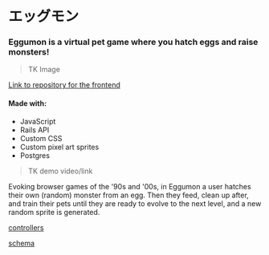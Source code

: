 # エッグモン

### Eggumon is a virtual pet game where you hatch eggs and raise monsters!

> TK Image

[Link to repository for the frontend](https://github.com/ajsultanov/eggumon-frontend)

#### Made with:
- JavaScript
- Rails API
- Custom CSS
- Custom pixel art sprites
- Postgres

> TK demo video/link

Evoking browser games of the '90s and '00s, in Eggumon a user hatches their own (random) monster from an egg. Then they feed, clean up after, and train their pets until they are ready to evolve to the next level, and a new random sprite is generated.

[controllers](https://github.com/ajsultanov/eggumon-backend/tree/master/app/controllers/api/v1)

[schema](https://github.com/ajsultanov/eggumon-backend/blob/master/db/schema.rb)
